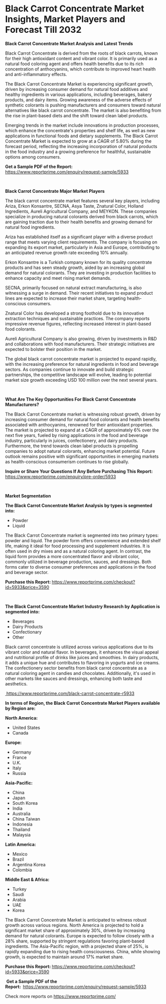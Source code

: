 <p><h1>Black Carrot Concentrate Market Insights, Market Players and Forecast Till 2032</h1></p><p><strong>Black Carrot Concentrate Market Analysis and Latest Trends</strong></p>
<p><p>Black Carrot Concentrate is derived from the roots of black carrots, known for their high antioxidant content and vibrant color. It is primarily used as a natural food coloring agent and offers health benefits due to its rich concentration of anthocyanins, which contribute to improved heart health and anti-inflammatory effects.</p><p>The Black Carrot Concentrate Market is experiencing significant growth, driven by increasing consumer demand for natural food additives and healthy ingredients in various applications, including beverages, bakery products, and dairy items. Growing awareness of the adverse effects of synthetic colorants is pushing manufacturers and consumers toward natural alternatives like black carrot concentrate. The market is also benefiting from the rise in plant-based diets and the shift toward clean label products.</p><p>Emerging trends in the market include innovations in production processes, which enhance the concentrate's properties and shelf life, as well as new applications in functional foods and dietary supplements. The Black Carrot Concentrate Market is expected to grow at a CAGR of 5.80% during the forecast period, reflecting the increasing incorporation of natural products in the food industry and a growing preference for healthful, sustainable options among consumers.</p></p>
<p><strong>Get a Sample PDF of the Report:&nbsp;</strong> <a href="https://www.reportprime.com/enquiry/request-sample/5933?utm_campaign=3136&utm_medium=2&utm_source=Github&utm_content=ia&utm_term=19032025&utm_id=black-carrot-concentrate">https://www.reportprime.com/enquiry/request-sample/5933</a></p>
<p>&nbsp;</p>
<p><strong>Black Carrot Concentrate Major Market Players</strong></p>
<p><p>The black carrot concentrate market features several key players, including Ariza, Erkon Konsantre, SECNA, Asya Taste, Znatural Color, Holland Ingredients, Aureli Agricultural Company, and MEYKON. These companies specialize in producing natural colorants derived from black carrots, which are gaining traction due to their health benefits and growing demand for natural food ingredients.</p><p>Ariza has established itself as a significant player with a diverse product range that meets varying client requirements. The company is focusing on expanding its export market, particularly in Asia and Europe, contributing to an anticipated revenue growth rate exceeding 10% annually.</p><p>Erkon Konsantre is a Turkish company known for its quality concentrate products and has seen steady growth, aided by an increasing global demand for natural colorants. They are investing in production facilities to enhance capacity and meet rising market demands.</p><p>SECNA, primarily focused on natural extract manufacturing, is also witnessing a surge in demand. Their recent initiatives to expand product lines are expected to increase their market share, targeting health-conscious consumers.</p><p>Znatural Color has developed a strong foothold due to its innovative extraction techniques and sustainable practices. The company reports impressive revenue figures, reflecting increased interest in plant-based food colorants.</p><p>Aureli Agricultural Company is also growing, driven by investments in R&D and collaborations with food manufacturers. Their strategic initiatives are expected to bolster their position in the market.</p><p>The global black carrot concentrate market is projected to expand rapidly, with the increasing preference for natural ingredients in food and beverage sectors. As companies continue to innovate and build strategic partnerships, the competitive landscape will evolve, leading to potential market size growth exceeding USD 100 million over the next several years.</p></p>
<p>&nbsp;</p>
<p><strong>What Are The Key Opportunities For Black Carrot Concentrate Manufacturers?</strong></p>
<p><p>The Black Carrot Concentrate market is witnessing robust growth, driven by increasing consumer demand for natural food colorants and health benefits associated with anthocyanins, renowned for their antioxidant properties. The market is projected to expand at a CAGR of approximately 6% over the next five years, fueled by rising applications in the food and beverage industry, particularly in juices, confectionery, and dairy products. Furthermore, the trend towards clean label products is propelling companies to adopt natural colorants, enhancing market potential. Future outlook remains positive with significant opportunities in emerging markets as health-conscious consumerism continues to rise globally.</p></p>
<p><strong>Inquire or Share Your Questions If Any Before Purchasing This Report:</strong> <a href="https://www.reportprime.com/enquiry/pre-order/5933?utm_campaign=3136&utm_medium=2&utm_source=Github&utm_content=ia&utm_term=19032025&utm_id=black-carrot-concentrate">https://www.reportprime.com/enquiry/pre-order/5933</a></p>
<p>&nbsp;</p>
<p><strong>Market Segmentation</strong></p>
<p><strong>The Black Carrot Concentrate Market Analysis by types is segmented into:</strong></p>
<p><ul><li>Powder</li><li>Liquid</li></ul></p>
<p><p>The Black Carrot Concentrate market is segmented into two primary types: powder and liquid. The powder form offers convenience and extended shelf life, making it ideal for food processing and supplement industries. It is often used in dry mixes and as a natural coloring agent. In contrast, the liquid form provides a more concentrated flavor and vibrant color, commonly utilized in beverage production, sauces, and dressings. Both forms cater to diverse consumer preferences and applications in the food and beverage sector.</p></p>
<p><strong>Purchase this Report:&nbsp;</strong><a href="https://www.reportprime.com/checkout?id=5933&price=3590&utm_campaign=3136&utm_medium=2&utm_source=Github&utm_content=ia&utm_term=19032025&utm_id=black-carrot-concentrate">https://www.reportprime.com/checkout?id=5933&price=3590</a></p>
<p>&nbsp;</p>
<p><strong>The Black Carrot Concentrate Market Industry Research by Application is segmented into:</strong></p>
<p><ul><li>Beverages</li><li>Dairy Products</li><li>Confectionary</li><li>Other</li></ul></p>
<p><p>Black carrot concentrate is utilized across various applications due to its vibrant color and natural flavor. In beverages, it enhances the visual appeal and nutritional profile of drinks like juices and smoothies. In dairy products, it adds a unique hue and contributes to flavoring in yogurts and ice creams. The confectionery sector benefits from black carrot concentrate as a natural coloring agent in candies and chocolates. Additionally, it's used in other markets like sauces and dressings, enhancing both taste and aesthetics.</p></p>
<p><a href="https://www.reportprime.com/black-carrot-concentrate-r5933?utm_campaign=3136&utm_medium=2&utm_source=Github&utm_content=ia&utm_term=19032025&utm_id=black-carrot-concentrate">&nbsp;https://www.reportprime.com/black-carrot-concentrate-r5933</a></p>
<p><strong>In terms of Region, the Black Carrot Concentrate Market Players available by Region are:</strong></p>
<p>
    <p> <strong> North America: </strong>
        <ul>
            <li>United States</li>
            <li>Canada</li>
        </ul>
        </p> 
    <p> <strong> Europe: </strong>
        <ul>
            <li>Germany</li>
            <li>France</li>
            <li>U.K.</li>
            <li>Italy</li>
            <li>Russia</li>
        </ul>
        </p> 
    <p> <strong> Asia-Pacific: </strong>
        <ul>
            <li>China</li>
            <li>Japan</li>
            <li>South Korea</li>
            <li>India</li>
            <li>Australia</li>
            <li>China Taiwan</li>
            <li>Indonesia</li>
            <li>Thailand</li>
            <li>Malaysia</li>
        </ul>
        </p> 
    <p> <strong> Latin America: </strong>
        <ul>
            <li>Mexico</li>
            <li>Brazil</li>
            <li>Argentina Korea</li>
            <li>Colombia</li>
        </ul>
        </p> 
    <p> <strong> Middle East & Africa: </strong>
        <ul>
            <li>Turkey</li>
            <li>Saudi</li>
            <li>Arabia</li>
            <li>UAE</li>
            <li>Korea</li>
        </ul>
    </p>
    </p>
<p><p>The Black Carrot Concentrate Market is anticipated to witness robust growth across various regions. North America is projected to hold a significant market share of approximately 30%, driven by increasing demand for natural colorants. Europe is expected to follow closely with a 28% share, supported by stringent regulations favoring plant-based ingredients. The Asia-Pacific region, with a projected share of 25%, is rapidly expanding due to rising health consciousness. China, while showing growth, is expected to maintain around 17% market share.</p></p>
<p><strong>Purchase this Report: </strong><a href="https://www.reportprime.com/checkout?id=5933&price=3590&utm_campaign=3136&utm_medium=2&utm_source=Github&utm_content=ia&utm_term=19032025&utm_id=black-carrot-concentrate">https://www.reportprime.com/checkout?id=5933&price=3590</a></p>
<p>&nbsp;<strong>Get a Sample PDF of the Report:&nbsp;&nbsp;</strong><a href="https://www.reportprime.com/enquiry/request-sample/5933?utm_campaign=3136&utm_medium=2&utm_source=Github&utm_content=ia&utm_term=19032025&utm_id=black-carrot-concentrate">https://www.reportprime.com/enquiry/request-sample/5933</a></p>
<p><strong></strong></p>
<p>Check more reports on <a href="https://www.reportprime.com/?utm_campaign=3136&utm_medium=2&utm_source=Github&utm_content=ia&utm_term=19032025&utm_id=black-carrot-concentrate">https://www.reportprime.com/</a></p>